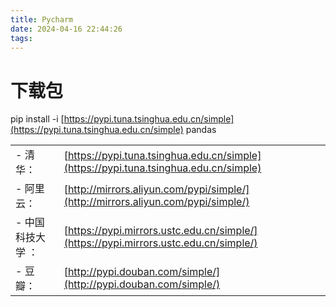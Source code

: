 ```yaml
---
title: Pycharm
date: 2024-04-16 22:44:26
tags: 
---
```


# 下载包

pip install -i [https://pypi.tuna.tsinghua.edu.cn/simple](https://pypi.tuna.tsinghua.edu.cn/simple) pandas

|     |              |
| ----------------- | ------------------------------------------------------------ |
| - 清华：          | [https://pypi.tuna.tsinghua.edu.cn/simple](https://pypi.tuna.tsinghua.edu.cn/simple) |
| - 阿里云：        | [http://mirrors.aliyun.com/pypi/simple/](http://mirrors.aliyun.com/pypi/simple/) |
| - 中国科技大学 ： | [https://pypi.mirrors.ustc.edu.cn/simple/](https://pypi.mirrors.ustc.edu.cn/simple/) |
| - 豆瓣：          | [http://pypi.douban.com/simple/](http://pypi.douban.com/simple/) |
